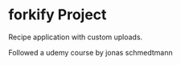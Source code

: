 # forkify Project

Recipe application with custom uploads.

Followed a udemy course by jonas schmedtmann
